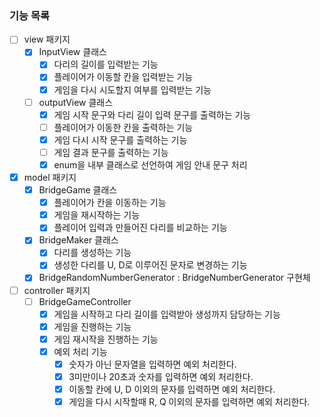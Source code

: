 ### 기능 목록

- [ ] view 패키지
  - [x] InputView 클래스
    - [x] 다리의 길이를 입력받는 기능
    - [x] 플레이어가 이동할 칸을 입력받는 기능
    - [x] 게임을 다시 시도할지 여부를 입력받는 기능
  - [ ] outputView 클래스
    - [x] 게임 시작 문구와 다리 길이 입력 문구를 출력하는 기능
    - [ ] 플레이어가 이동한 칸을 출력하는 기능
    - [x] 게임 다시 시작 문구를 출력하는 기능
    - [ ] 게임 결과 문구를 출력하는 기능
    - [x] enum을 내부 클래스로 선언하여 게임 안내 문구 처리
- [x] model 패키지
  - [x] BridgeGame 클래스
    - [x] 플레이어가 칸을 이동하는 기능
    - [x] 게임을 재시작하는 기능
    - [x] 플레이어 입력과 만들어진 다리를 비교하는 기능
  - [x] BridgeMaker 클래스
    - [x] 다리를 생성하는 기능
    - [x] 생성한 다리를 U, D로 이루어진 문자로 변경하는 기능
  - [x] BridgeRandomNumberGenerator : BridgeNumberGenerator 구현체
- [ ] controller 패키지
  - [ ] BridgeGameController
    - [x] 게임을 시작하고 다리 길이를 입력받아 생성까지 담당하는 기능
    - [x] 게임을 진행하는 기능
    - [x] 게임 재시작을 진행하는 기능
    - [x] 예외 처리 기능
      - [x] 숫자가 아닌 문자열을 입력하면 예외 처리한다.
      - [x] 3미만이나 20초과 숫자를 입력하면 예외 처리한다.
      - [x] 이동할 칸에 U, D 이외의 문자를 입력하면 예외 처리한다.
      - [x] 게임을 다시 시작할때 R, Q 이외의 문자를 입력하면 예외 처리한다.